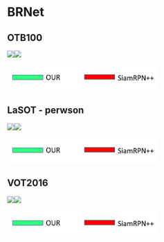 # BRNet


## OTB100
![](https://github.com/s90210jacklen/BRNet/blob/main/GIrl2.gif)![](https://github.com/s90210jacklen/BRNet/blob/main/Sfood.gif)

<img src="https://github.com/s90210jacklen/BRNet/blob/main/label.png" width="350" height="60">




## LaSOT - perwson
![](https://github.com/s90210jacklen/BRNet/blob/main/bas2.gif)![](https://github.com/s90210jacklen/BRNet/blob/main/vb3_2.gif)

<img src="https://github.com/s90210jacklen/BRNet/blob/main/label.png" width="350" height="60">

## VOT2016 
![](https://github.com/s90210jacklen/BRNet/blob/main/dance4.gif)![](https://github.com/s90210jacklen/BRNet/blob/main/handball2.gif)

<img src="https://github.com/s90210jacklen/BRNet/blob/main/label.png" width="350" height="60">
